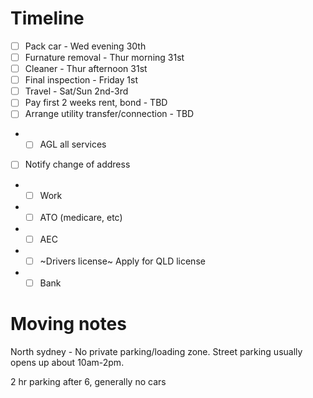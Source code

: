 # Timeline

- [ ] Pack car - Wed evening 30th
- [ ] Furnature removal - Thur morning 31st
- [ ] Cleaner - Thur afternoon 31st
- [ ] Final inspection - Friday 1st
- [ ] Travel - Sat/Sun 2nd-3rd
- [ ] Pay first 2 weeks rent, bond - TBD
- [ ] Arrange utility transfer/connection - TBD
- - [ ] AGL all services
- [ ] Notify change of address
- - [ ] Work
- - [ ] ATO (medicare, etc)
- - [ ] AEC
- - [ ] ~Drivers license~ Apply for QLD license
- - [ ] Bank

# Moving notes

North sydney - No private parking/loading zone. Street parking usually opens up about 10am-2pm.

2 hr parking after 6, generally no cars
